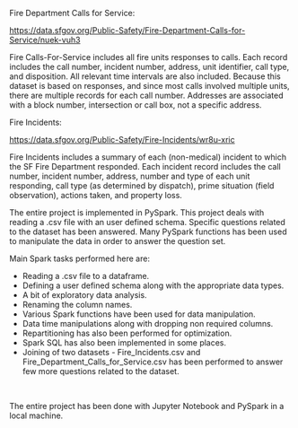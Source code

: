 Fire Department Calls for Service:

https://data.sfgov.org/Public-Safety/Fire-Department-Calls-for-Service/nuek-vuh3

Fire Calls-For-Service includes all fire units responses to calls. Each record includes the call number, incident number, address, unit identifier, call type, and disposition. All relevant time intervals are also included. Because this dataset is based on responses, and since most calls involved multiple units, there are multiple records for each call number. Addresses are associated with a block number, intersection or call box, not a specific address.



Fire Incidents:

https://data.sfgov.org/Public-Safety/Fire-Incidents/wr8u-xric

Fire Incidents includes a summary of each (non-medical) incident to which the SF Fire Department responded. Each incident record includes the call number, incident number, address, number and type of each unit responding, call type (as determined by dispatch), prime situation (field observation), actions taken, and property loss.




The entire project is implemented in PySpark. This project deals with reading a .csv file with an user defined schema. Specific questions related to the dataset has been answered. Many PySpark functions has been used to manipulate the data in order to answer the question set.

<p>Main Spark tasks performed here are:</span></p>
<ul>
    <li>Reading a .csv file to a dataframe.</li>
    <li>Defining a user defined schema along with the appropriate data types.</li>
    <li>A bit of exploratory data analysis.</li>
    <li>Renaming the column names.</li>
    <li>Various Spark functions have been used for data manipulation.</li>
    <li>Data time manipulations along with dropping non required columns.</li>
    <li>Repartitioning has also been performed for optimization.</li>
    <li>Spark SQL has also been implemented in some places.</li>
    <li>Joining of two datasets - Fire_Incidents.csv and Fire_Department_Calls_for_Service.csv has been performed to answer few more questions related to the dataset.</li>
</ul>

<br>

The entire project has been done with Jupyter Notebook and PySpark in a local machine.
